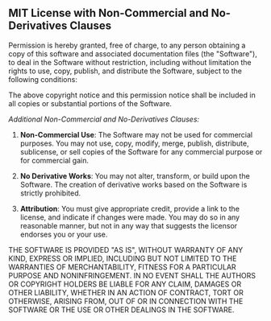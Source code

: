 ## MIT License with Non-Commercial and No-Derivatives Clauses

Permission is hereby granted, free of charge, to any person obtaining a copy
of this software and associated documentation files (the "Software"), to deal
in the Software without restriction, including without limitation the rights
to use, copy, publish, and distribute the Software, subject to the following conditions:

The above copyright notice and this permission notice shall be included in all
copies or substantial portions of the Software.

_Additional Non-Commercial and No-Derivatives Clauses:_

1. **Non-Commercial Use**: The Software may not be used for commercial purposes. You may not use, copy, modify, merge, publish, distribute, sublicense, or sell copies of the Software for any commercial purpose or for commercial gain.

2. **No Derivative Works**: You may not alter, transform, or build upon the Software. The creation of derivative works based on the Software is strictly prohibited.

3. **Attribution**: You must give appropriate credit, provide a link to the license, and indicate if changes were made. You may do so in any reasonable manner, but not in any way that suggests the licensor endorses you or your use.

THE SOFTWARE IS PROVIDED "AS IS", WITHOUT WARRANTY OF ANY KIND, EXPRESS OR
IMPLIED, INCLUDING BUT NOT LIMITED TO THE WARRANTIES OF MERCHANTABILITY,
FITNESS FOR A PARTICULAR PURPOSE AND NONINFRINGEMENT. IN NO EVENT SHALL THE
AUTHORS OR COPYRIGHT HOLDERS BE LIABLE FOR ANY CLAIM, DAMAGES OR OTHER
LIABILITY, WHETHER IN AN ACTION OF CONTRACT, TORT OR OTHERWISE, ARISING FROM,
OUT OF OR IN CONNECTION WITH THE SOFTWARE OR THE USE OR OTHER DEALINGS IN THE
SOFTWARE.
